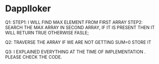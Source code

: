 # Dapplloker
Q1:
STEP1: I WILL FIND MAX ELEMENT FROM FIRST ARRAY 
STEP2: SEARCH THE MAX ARRAY IN SECOND ARRAY, IF IT IS PRESENT THEN IT WILL RETURN TRUE OTHERWISE FASLE;

Q2:
TRAVERSE THE ARRAY IF WE ARE NOT GETTING SUM=0 STORE IT


Q3:
I EXPLAINED EVERYTHING AT THE TIME OF IMPLEMENTATION . PLEASE CHECK THE CODE.

